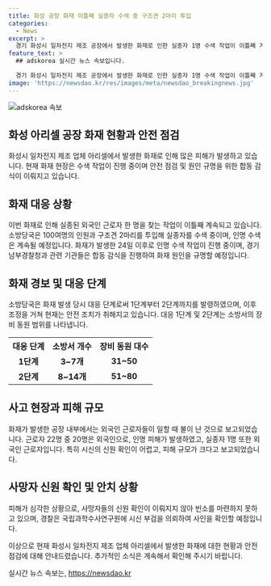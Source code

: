 ```yaml
---
title: 화성 공장 화재 이틀째 실종자 수색 중 구조견 2마리 투입
categories:
  - News
excerpt: >
  경기 화성시 일차전지 제조 공장에서 발생한 화재로 인한 실종자 1명 수색 작업이 이틀째 계속되고 있습니다. 근로자들은 외부로 연결된 출입 계단이 없어 인명피해가 커졌고, 대부분의 시신이 훼손되어 신원확인이 어려워 빈소가 마련되지 못했습니다. 소방당국과 다른 관련 기관들은 현장에서 화재 원인을 규명하기 위한 작업을 진행 중입니다. (150자)
feature_text: >
  ## adskorea 실시간 뉴스 속보입니다.

  경기 화성시 일차전지 제조 공장에서 발생한 화재로 인한 실종자 1명 수색 작업이 이틀째 계속되고 있습니다. 근로자들은 외부로 연결된 출입 계단이 없어 인명피해가 커졌고, 대부분의 시신이 훼손되어 신원확인이 어려워 빈소가 마련되지 못했습니다. 소방당국과 다른 관련 기관들은 현장에서 화재 원인을 규명하기 위한 작업을 진행 중입니다. (150자)
image: 'https://newsdao.kr/res/images/meta/newsdao_breakingnews.jpg'
---
```


<p><img src="https://newsdao.kr/res/images/meta/newsdao_breakingnews.jpg" alt="adskorea 속보" /></p>

<h2 data-ke-size="size26">화성 아리셀 공장 화재 현황과 안전 점검</h2>

<p data-ke-size="size16">화성시 일차전지 제조 업체 아리셀에서 발생한 화재로 인해 많은 피해가 발생하고 있습니다. 현재 화재 현장은 수색 작업이 진행 중이며 안전 점검 및 원인 규명을 위한 합동 감식이 이뤄지고 있습니다.</p>

<h2 data-ke-size="size24">화재 대응 상황</h2>

<p data-ke-size="size16">이번 화재로 인해 실종된 외국인 근로자 한 명을 찾는 작업이 이틀째 계속되고 있습니다. 소방당국은 100여명의 인원과 구조견 2마리를 투입해 실종자를 수색 중이며, 인명 수색은 계속될 예정입니다. 화재가 발생한 24일 이후로 인명 수색 작업이 진행 중이며, 경기남부경찰청과 관련 기관들은 합동 감식을 진행하여 화재 원인을 규명할 예정입니다.</p>

<h2 data-ke-size="size24">화재 경보 및 대응 단계</h2>

<p data-ke-size="size16">소방당국은 화재 발생 당시 대응 단계로써 1단계부터 2단계까지를 발령하였으며, 이후 조정을 거쳐 현재는 안전 조치가 취해지고 있습니다. 대응 1단계 및 2단계는 소방서의 장비 동원 범위를 나타냅니다.</p>

<table>
  <tr>
    <th>대응 단계</th>
    <th>소방서 개수</th>
    <th>장비 동원 대수</th>
  </tr>
  <tr>
    <td style="text-align: center; height: 17px;"><b>1단계</b></td>
    <td style="text-align: center; height: 17px;"><b>3~7개</b></td>
    <td style="text-align: center; height: 17px;"><b>31~50</b></td>
  </tr>
  <tr>
    <td style="text-align: center; height: 17px;"><b>2단계</b></td>
    <td style="text-align: center; height: 17px;"><b>8~14개</b></td>
    <td style="text-align: center; height: 17px;"><b>51~80</b></td>
  </tr>
</table>

<h2 data-ke-size="size24">사고 현장과 피해 규모</h2>

<p data-ke-size="size16">화재가 발생한 공장 내부에서는 외국인 근로자들이 일할 때 불이 난 것으로 보고되었습니다. 근로자 22명 중 20명은 외국인으로, 인명 피해가 발생하였고, 실종자 1명 또한 외국인 근로자입니다. 특히 시신의 신원 확인이 어렵고, 피해 규모가 크다고 보고되었습니다.</p>

<h2 data-ke-size="size24">사망자 신원 확인 및 안치 상황</h2>

<p data-ke-size="size16">피해가 심각한 상황으로, 사망자들의 신원 확인이 이뤄지지 않아 빈소를 마련하지 못하고 있으며, 경찰은 국립과학수사연구원에 시신 부검을 의뢰하여 사인을 확인할 예정입니다.</p>

<p>이상으로 현재 화성시 일차전지 제조 업체 아리셀에서 발생한 화재에 대한 현황과 안전 점검에 대해 안내드렸습니다. 추가적인 소식은 계속해서 확인해 주시기 바랍니다.</p>
실시간 뉴스 속보는, <a href="https://newsdao.kr" rel="dofollow">https://newsdao.kr</a>


